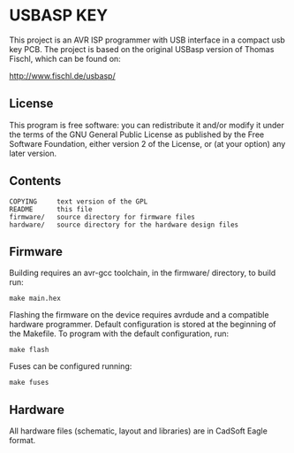 USBASP KEY
==========


This project is an AVR ISP programmer with USB interface in a compact usb
key PCB. The project is based on the original USBasp version of Thomas Fischl,
which can be found on:

http://www.fischl.de/usbasp/

License
-------

This program is free software: you can redistribute it and/or modify
it under the terms of the GNU General Public License as published by
the Free Software Foundation, either version 2 of the License, or
(at your option) any later version.

Contents
--------

    COPYING     text version of the GPL
    README      this file
    firmware/   source directory for firmware files
    hardware/   source directory for the hardware design files

Firmware
--------

Building requires an avr-gcc toolchain, in the firmware/ directory, to build
run:

    make main.hex

Flashing the firmware on the device requires avrdude and a compatible hardware
programmer. Default configuration is stored at the beginning of the Makefile.
To program with the default configuration, run:

    make flash

Fuses can be configured running:

    make fuses

Hardware
--------

All hardware files (schematic, layout and libraries) are in CadSoft Eagle
format.
